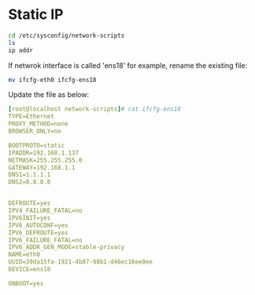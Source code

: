 # Static IP
```sh
cd /etc/sysconfig/network-scripts
ls
ip addr
```
If netwrok interface is called 'ens18' for example, rename the existing file:
```sh
mv ifcfg-eth0 ifcfg-ens18
```
Update the file as below:
```yaml
[root@localhost network-scripts]# cat ifcfg-ens18 
TYPE=Ethernet
PROXY_METHOD=none
BROWSER_ONLY=no

BOOTPROTO=static
IPADDR=192.168.1.137
NETMASK=255.255.255.0
GATEWAY=192.168.1.1
DNS1=1.1.1.1
DNS2=8.8.8.8


DEFROUTE=yes
IPV4_FAILURE_FATAL=no
IPV6INIT=yes
IPV6_AUTOCONF=yes
IPV6_DEFROUTE=yes
IPV6_FAILURE_FATAL=no
IPV6_ADDR_GEN_MODE=stable-privacy
NAME=eth0
UUID=39da15fa-1921-4b87-98b1-d46ec16ee0ee
DEVICE=ens18

ONBOOT=yes

```
